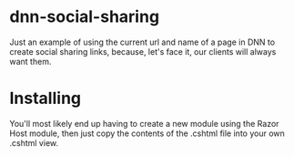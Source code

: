 # dnn-social-sharing
Just an example of using the current url and name of a page in DNN to create social sharing links, because, let's face it, our clients will always want them.

# Installing
You'll most likely end up having to create a new module using the Razor Host module, then just copy the contents of the .cshtml file into your own .cshtml view.
